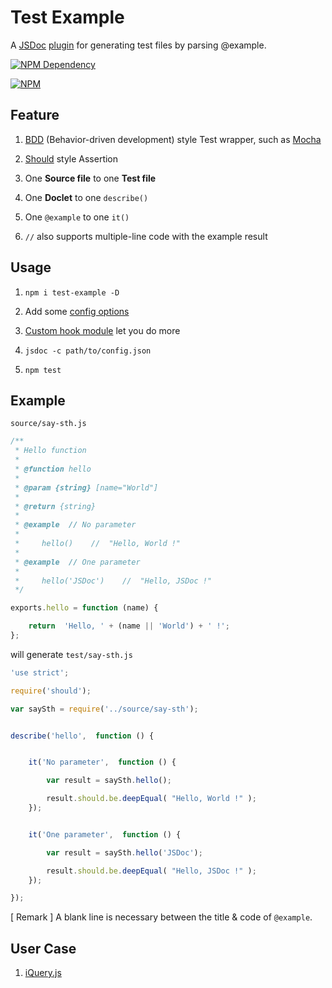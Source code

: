 # Test Example

A [JSDoc](http://usejsdoc.org/) [plugin](http://usejsdoc.org/about-plugins.html) for generating test files by parsing @example.

[![NPM Dependency](https://david-dm.org/TechQuery/test-example.svg)](https://david-dm.org/TechQuery/test-example)

[![NPM](https://nodei.co/npm/test-example.png?downloads=true&downloadRank=true&stars=true)](https://nodei.co/npm/test-example/)





## Feature

 1. [BDD](https://www.agilealliance.org/glossary/bdd/) (Behavior-driven development) style Test wrapper, such as [Mocha](https://mochajs.org/)

 2. [Should](https://github.com/shouldjs/should.js) style Assertion

 3. One **Source file** to one **Test file**

 4. One **Doclet** to one `describe()`

 5. One `@example` to one `it()`

 6. `//` also supports multiple-line code with the example result



## Usage

 1. `npm i test-example -D`

 2. Add some [config options](https://techquery.github.io/test-example/module-test-example-config.html)

 3. [Custom hook module](https://techquery.github.io/test-example/global.html#EventHook) let you do more

 4. `jsdoc -c path/to/config.json`

 5. `npm test`



## Example

`source/say-sth.js`

```JavaScript
/**
 * Hello function
 *
 * @function hello
 *
 * @param {string} [name="World"]
 *
 * @return {string}
 *
 * @example  // No parameter
 *
 *     hello()    //  "Hello, World !"
 *
 * @example  // One parameter
 *
 *     hello('JSDoc')    //  "Hello, JSDoc !"
 */

exports.hello = function (name) {

    return  'Hello, ' + (name || 'World') + ' !';
};
```

will generate `test/say-sth.js`

```JavaScript
'use strict';

require('should');

var saySth = require('../source/say-sth');


describe('hello',  function () {


    it('No parameter',  function () {

        var result = saySth.hello();

        result.should.be.deepEqual( "Hello, World !" );
    });


    it('One parameter',  function () {

        var result = saySth.hello('JSDoc');

        result.should.be.deepEqual( "Hello, JSDoc !" );
    });

});
```
[ Remark ]  A blank line is necessary between the title & code of `@example`.



## User Case

 1. [iQuery.js](https://github.com/TechQuery/iQuery.js/)

